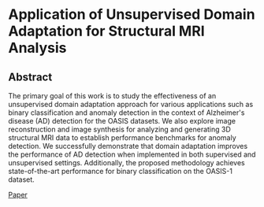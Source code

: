 # Application of Unsupervised Domain Adaptation for Structural MRI Analysis

## Abstract

The primary goal of this work is to study the effectiveness of an unsupervised domain adaptation approach for various applications such as binary classification and anomaly detection in the context of Alzheimer's disease (AD) detection for the OASIS datasets. We also explore image reconstruction and image synthesis for analyzing and generating 3D structural MRI data to establish performance benchmarks for anomaly detection. We successfully demonstrate that domain adaptation improves the performance of AD detection when implemented in both supervised and unsupervised settings. Additionally, the proposed methodology achieves state-of-the-art performance for binary classification on the OASIS-1 dataset.

[Paper](https://arxiv.org/abs/2212.12986)
